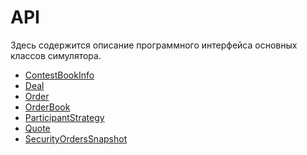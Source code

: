 # API


Здесь содержится описание программного интерфейса основных классов симулятора.

* [ContestBookInfo](#ContestBookInfo)
* [Deal](Deal.md)
* [Order](Order.md)
* [OrderBook](OrderBook.md)
* [ParticipantStrategy](ParticipantStrategy.md)
* [Quote](Quote.md)
* [SecurityOrdersSnapshot](SecurityOrdersSnapshot.md)

[ContestBookInfo]: "api/ContestBookInfo.md"